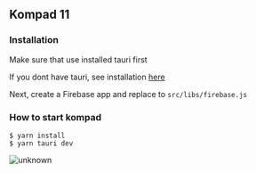 ## Kompad 11

### Installation

Make sure that use installed tauri first

If you dont have tauri, see installation [here](https://tauri.studio/v1/guides/getting-started/prerequisites)

Next, create a Firebase app and replace to `src/libs/firebase.js`

### How to start kompad

```shell
$ yarn install
$ yarn tauri dev
``` 
![unknown](https://user-images.githubusercontent.com/95471659/199690844-b77d80d9-bd73-41b5-8fe4-611f1c62174e.png)
